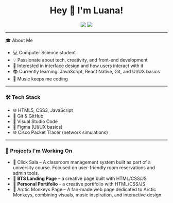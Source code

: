 

<h1 align="center">Hey 👋 I'm Luana!</h1>



<p align="center">
  <a href="https://github.com/luana0713"><img src="https://img.shields.io/badge/GitHub-100000?style=for-the-badge&logo=github&logoColor=white" /></a>
  <a href="https://www.linkedin.com/in/luana-silva-54868a2b4/" target="_blank"><img src="https://img.shields.io/badge/LinkedIn-blue?style=for-the-badge&logo=linkedin&logoColor=white" /></a>
</p>

---

🎓 About Me
- 💻 Computer Science student  
- 💡 Passionate about tech, creativity, and front-end development 
- 🎨 Interested in interface design and how users interact with it  
- 📚 Currently learning: JavaScript, React Native, Git, and UI/UX basics  
- 💜  Music keeps me coding  

---

### 🛠 Tech Stack
- 🌐 HTML5, CSS3, JavaScript  
- 💾 Git & GitHub  
- 🧠 Visual Studio Code  
- 🎨 Figma (UI/UX basics)  
- 🌐 Cisco Packet Tracer (network simulations)

---

### 🌱 Projects I'm Working On
- 🧠 Click Sala – A classroom management system built as part of a university course. Focused on user-friendly room reservations and admin tools.
- 🎨 **BTS Landing Page** – a creative page built with HTML/CSS/JS  
- 🎨 **Personal Portifolio** - a creative portifolio with HTML/CSS/JS
- 🎸 Arctic Monkeys Page – A fan-made web page dedicated to Arctic Monkeys, combining visuals, music inspiration, and interactive design.
